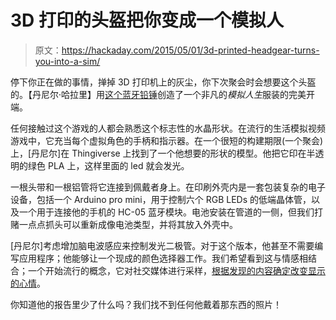 # 3D 打印的头盔把你变成一个模拟人

> 原文：<https://hackaday.com/2015/05/01/3d-printed-headgear-turns-you-into-a-sim/>

停下你正在做的事情，掸掉 3D 打印机上的灰尘，你下次聚会时会想要这个头盔的。【丹尼尔·哈拉里】用[这个蓝牙铅锤](http://harariprojects.com/2015/05/01/bluetooth-controlled-3d-printed-sims-plumbob-costume/)创造了一个非凡的*模拟人生*服装的完美开端。

任何接触过这个游戏的人都会熟悉这个标志性的水晶形状。在流行的生活模拟视频游戏中，它充当每个虚拟角色的手柄和指示器。在一个很短的构建期限(一个聚会)上，[丹尼尔]在 Thingiverse 上找到了一个他想要的形状的模型。他把它印在半透明的绿色 PLA 上，这样里面的 led 就会发光。

一根头带和一根铝管将它连接到佩戴者身上。在印刷外壳内是一套包装复杂的电子设备，包括一个 Arduino pro mini，用于控制六个 RGB LEDs 的低端晶体管，以及一个用于连接他的手机的 HC-05 蓝牙模块。电池安装在管道的一侧，但我们打赌一点点抓头可以重新成像电池类型，并将其放入外壳中。

[丹尼尔]考虑增加脑电波感应来控制发光二极管。对于这个版本，他甚至不需要编写应用程序；他能够让一个现成的颜色选择器工作。我们希望看到这与情感相结合；一个开始流行的概念，它对社交媒体进行采样，[根据发现的内容确定改变显示的心情](http://hackaday.com/2015/02/05/display-your-citys-emotional-state-with-illuminated-snow/)。

你知道他的报告里少了什么吗？我们找不到任何他戴着那东西的照片！